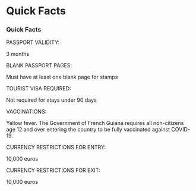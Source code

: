 # Quick Facts

### Quick Facts

PASSPORT VALIDITY:

3 months

BLANK PASSPORT PAGES:

Must have at least one blank page for stamps

TOURIST VISA REQUIRED:

Not required for stays under 90 days

VACCINATIONS:

Yellow fever. The Government of French Guiana requires all non-citizens age 12 and over entering the country to be fully vaccinated against COVID-19.

CURRENCY RESTRICTIONS FOR ENTRY:

10,000 euros

CURRENCY RESTRICTIONS FOR EXIT:

10,000 euros